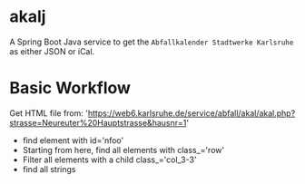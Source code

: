 # akalj

A Spring Boot Java service to get the `Abfallkalender Stadtwerke Karlsruhe` as either JSON or iCal.

# Basic Workflow

Get HTML file from: 
'https://web6.karlsruhe.de/service/abfall/akal/akal.php?strasse=Neureuter%20Hauptstrasse&hausnr=1'

* find element with id='nfoo'
* Starting from here, find all elements with class_='row'
* Filter all elements with a child class_='col_3-3'
* find all strings 

